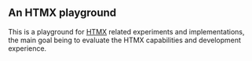 ## An HTMX playground

This is a playground for [HTMX](https://htmx.org/) related experiments and implementations, the main goal being to evaluate the HTMX capabilities and development experience.
